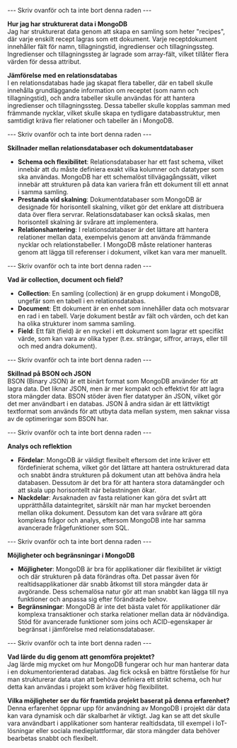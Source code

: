 --- Skriv ovanför och ta inte bort denna raden ---

**Hur jag har strukturerat data i MongoDB**  
Jag har strukturerat data genom att skapa en samling som heter "recipes", där varje enskilt recept lagras som ett dokument. Varje receptdokument innehåller fält för namn, tillagningstid, ingredienser och tillagningssteg. Ingredienser och tillagningssteg är lagrade som array-fält, vilket tillåter flera värden för dessa attribut.

**Jämförelse med en relationsdatabas**  
I en relationsdatabas hade jag skapat flera tabeller, där en tabell skulle innehålla grundläggande information om receptet (som namn och tillagningstid), och andra tabeller skulle användas för att hantera ingredienser och tillagningssteg. Dessa tabeller skulle kopplas samman med främmande nycklar, vilket skulle skapa en tydligare databasstruktur, men samtidigt kräva fler relationer och tabeller än i MongoDB.

--- Skriv ovanför och ta inte bort denna raden ---

**Skillnader mellan relationsdatabaser och dokumentdatabaser**  
- **Schema och flexibilitet**: Relationsdatabaser har ett fast schema, vilket innebär att du måste definiera exakt vilka kolumner och datatyper som ska användas. MongoDB har ett schemalöst tillvägagångssätt, vilket innebär att strukturen på data kan variera från ett dokument till ett annat i samma samling.
- **Prestanda vid skalning**: Dokumentdatabaser som MongoDB är designade för horisontell skalning, vilket gör det enklare att distribuera data över flera servrar. Relationsdatabaser kan också skalas, men horisontell skalning är svårare att implementera.
- **Relationshantering**: I relationsdatabaser är det lättare att hantera relationer mellan data, exempelvis genom att använda främmande nycklar och relationstabeller. I MongoDB måste relationer hanteras genom att lägga till referenser i dokument, vilket kan vara mer manuellt.

--- Skriv ovanför och ta inte bort denna raden ---

**Vad är collection, document och field?**  
- **Collection**: En samling (collection) är en grupp dokument i MongoDB, ungefär som en tabell i en relationsdatabas.
- **Document**: Ett dokument är en enhet som innehåller data och motsvarar en rad i en tabell. Varje dokument består av fält och värden, och det kan ha olika strukturer inom samma samling.
- **Field**: Ett fält (field) är en nyckel i ett dokument som lagrar ett specifikt värde, som kan vara av olika typer (t.ex. strängar, siffror, arrays, eller till och med andra dokument).

--- Skriv ovanför och ta inte bort denna raden ---

**Skillnad på BSON och JSON**  
BSON (Binary JSON) är ett binärt format som MongoDB använder för att lagra data. Det liknar JSON, men är mer kompakt och effektivt för att lagra stora mängder data. BSON stöder även fler datatyper än JSON, vilket gör det mer användbart i en databas. JSON å andra sidan är ett lättviktigt textformat som används för att utbyta data mellan system, men saknar vissa av de optimeringar som BSON har.

--- Skriv ovanför och ta inte bort denna raden ---

**Analys och reflektion**  
- **Fördelar**: MongoDB är väldigt flexibelt eftersom det inte kräver ett fördefinierat schema, vilket gör det lättare att hantera ostrukturerad data och snabbt ändra strukturen på dokument utan att behöva ändra hela databasen. Dessutom är det bra för att hantera stora datamängder och att skala upp horisontellt när belastningen ökar.
- **Nackdelar**: Avsaknaden av fasta relationer kan göra det svårt att upprätthålla dataintegritet, särskilt när man har mycket beroenden mellan olika dokument. Dessutom kan det vara svårare att göra komplexa frågor och analys, eftersom MongoDB inte har samma avancerade frågefunktioner som SQL.

--- Skriv ovanför och ta inte bort denna raden ---

**Möjligheter och begränsningar i MongoDB**  
- **Möjligheter**: MongoDB är bra för applikationer där flexibilitet är viktigt och där strukturen på data förändras ofta. Det passar även för realtidsapplikationer där snabb åtkomst till stora mängder data är avgörande. Dess schemalösa natur gör att man snabbt kan lägga till nya funktioner och anpassa sig efter förändrade behov.
- **Begränsningar**: MongoDB är inte det bästa valet för applikationer där komplexa transaktioner och starka relationer mellan data är nödvändiga. Stöd för avancerade funktioner som joins och ACID-egenskaper är begränsat i jämförelse med relationsdatabaser.

--- Skriv ovanför och ta inte bort denna raden ---

**Vad lärde du dig genom att genomföra projektet?**  
Jag lärde mig mycket om hur MongoDB fungerar och hur man hanterar data i en dokumentorienterad databas. Jag fick också en bättre förståelse för hur man strukturerar data utan att behöva definiera ett strikt schema, och hur detta kan användas i projekt som kräver hög flexibilitet.

**Vilka möjligheter ser du för framtida projekt baserat på denna erfarenhet?**  
Denna erfarenhet öppnar upp för användning av MongoDB i projekt där data kan vara dynamisk och där skalbarhet är viktigt. Jag kan se att det skulle vara användbart i applikationer som hanterar realtidsdata, till exempel i IoT-lösningar eller sociala medieplattformar, där stora mängder data behöver bearbetas snabbt och flexibelt.
